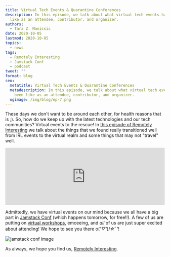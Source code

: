 ```yaml
---
title: Virtual Tech Events & Quarantine Conferences
description: In this episode, we talk about what virtual tech events have been
  like as an attendee, contributor, and organizer.
authors:
  - Tara Z. Manicsic
date: 2020-10-05
lastmod: 2020-10-05
topics:
  - news
tags:
  - Remotely Interesting
  - Jamstack Conf
  - podcast
tweet: ""
format: blog
seo:
  metatitle: Virtual Tech Events & Quarantine Conferences
  metadescription: In this episode, we talk about what virtual tech events have
    been like as an attendee, contributor, and organizer.
  ogimage: /img/blog/ep-7.png
---
```

These days we don't want to be around each other, for health reasons that is ;). So, how do we keep up with the latest technologies and our tech communities? Virtual events to the rescue! In [this episode of Remotely Interesting](https://remotelyinteresting.transistor.fm/episodes/virtual-tech-events-quarantine-conferences) we talk about the things that we found really transitioned well from IRL events to the virtual realm and some things that may not "travel" well.

<iframe width="100%" height="180" frameborder="no" scrolling="no" seamless src="https://share.transistor.fm/e/fbd802ff/dark"></iframe>

Admittedly, we have virtual events on our mind because we all have a big part in [Jamstack Conf](https://ti.to/netlify/jamstack_virtual_oct?_ga=2.156630584.2010483376.1601908822-1590295291.1600880653) (which happens tomorrow, for free!!). A few of us are putting on [virtual workshops](https://www.netlify.com/blog/2020/08/26/announcing-jamstack-conf-virtual-workshops/?utm_source=ri-show-notes&utm_medium=ep-7-tzm&utm_campaign=devex), emceeing, and *all* of us are just super excited about attending! We hope to see you there o(*’▽’*)/☆ﾟ’!

![jamstack conf image](/img/blog/jamstack.jpeg "Jamstack Conf!")

As always, we hope you find us, [Remotely Interesting](http://remotelyinteresting.netlify.com/).

